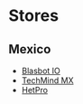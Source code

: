 Stores
==

## Mexico

- [Blasbot IO](http://blastbot.io/)
- [TechMind MX](http://www.techmind.mx/)
- [HetPro](https://hetpro-store.com)